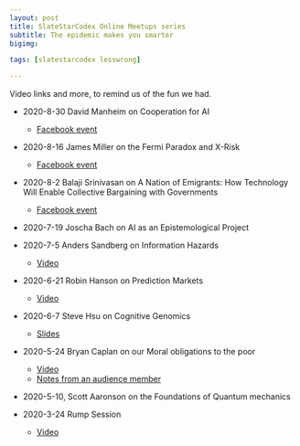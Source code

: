 ```yaml
---
layout: post
title: SlateStarCodex Online Meetups series
subtitle: The epidemic makes you smarter
bigimg:

tags: [slatestarcodex lesswrong]

---
```


Video links and more, to remind us of the fun we had.

<!--end.excerpt-->

* 2020-8-30 David Manheim on Cooperation for AI
  * [Facebook event](https://www.facebook.com/events/559030955003889)

* 2020-8-16 James Miller on the Fermi Paradox and X-Risk
  * [Facebook event](https://www.facebook.com/events/215885892841691/?post_id=215885902841690&view=permalink&notif_id=1593887134620264&notif_t=feedback_reaction_generic&ref=notif) 

* 2020-8-2 Balaji Srinivasan on A Nation of Emigrants:  How Technology Will Enable Collective Bargaining with Governments
  * [Facebook event](https://www.facebook.com/events/953693281775828)
* 2020-7-19 Joscha Bach on  AI as an Epistemological Project
* 2020-7-5 Anders Sandberg on Information Hazards
  * [Video](https://www.youtube.com/watch?v=Wn2vgQGNI_c)

* 2020-6-21 Robin Hanson on Prediction Markets
  * [Video](https://www.youtube.com/watch?v=uc4W4BlJ-zc)

* 2020-6-7 Steve Hsu on Cognitive Genomics
  - [Slides](https://docs.google.com/presentation/d/1E-OHLC_zFWdZdPZTBEQ2tOMjww-QgtOWbH7LLrA-Qmk/edit?usp=sharing) 
* 2020-5-24 Bryan Caplan on our Moral obligations to the poor
  * [Video](https://www.youtube.com/watch?v=33ACoLXLoHo&feature=youtu.be)
  * [Notes from an audience member](https://www.zappable.com/2020/05/bryan-caplan-on-who-to-blame-for-poverty.html)

* 2020-5-10, Scott Aaronson on the Foundations of Quantum mechanics 
* 2020-3-24 Rump Session
  * [Video](https://youtu.be/YdfM45Oyzhk)